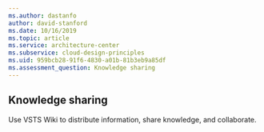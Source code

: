 ```yaml
---
ms.author: dastanfo
author: david-stanford
ms.date: 10/16/2019
ms.topic: article
ms.service: architecture-center
ms.subservice: cloud-design-principles
ms.uid: 959bcb28-91f6-4830-a01b-81b3eb9a85df
ms.assessment_question: Knowledge sharing
---
```

## Knowledge sharing

Use VSTS Wiki to distribute information, share knowledge, and collaborate.
